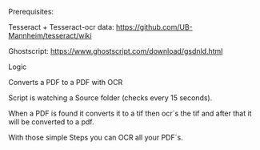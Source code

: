 Prerequisites:

Tesseract + Tesseract-ocr data:
https://github.com/UB-Mannheim/tesseract/wiki

Ghostscript:
https://www.ghostscript.com/download/gsdnld.html 


Logic

Converts a PDF to a PDF with OCR

Script is watching a Source folder (checks every 15 seconds).

When a PDF is found it converts it to a tif then ocr´s the tif and after that it will be converted to a pdf.

With those simple Steps you can OCR all your PDF´s.

